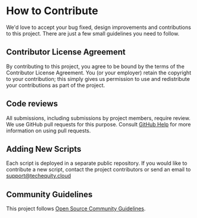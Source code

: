 # How to Contribute 

We'd love to accept your bug fixed, design improvements and contributions to this project. 
There are just a few small guidelines you need to follow.

## Contributor License Agreement

By contributing to this project, you agree to be bound by the terms of the Contributor 
License Agreement. You (or your employer) retain the copyright to your contribution;
this simply gives us permission to use and redistribute your contributions as
part of the project. 

## Code reviews

All submissions, including submissions by project members, require review. We
use GitHub pull requests for this purpose. Consult
[GitHub Help](https://help.github.com/articles/about-pull-requests/) for more
information on using pull requests.

## Adding New Scripts

Each script is deployed in a separate public repository. If you would like to contribute a 
new script, contact the project contributors or send an email to support@techequity.cloud

## Community Guidelines

This project follows
[Open Source Community Guidelines](https://github.com/github/opensource.guide).
